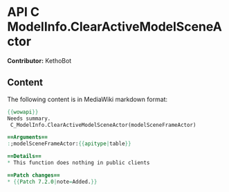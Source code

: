# API C ModelInfo.ClearActiveModelSceneActor

**Contributor:** KethoBot

## Content

The following content is in MediaWiki markdown format:

```mediawiki
{{wowapi}}
Needs summary.
 C_ModelInfo.ClearActiveModelSceneActor(modelSceneFrameActor)

==Arguments==
:;modelSceneFrameActor:{{apitype|table}}

==Details==
* This function does nothing in public clients

==Patch changes==
* {{Patch 7.2.0|note=Added.}}
```
